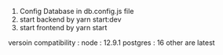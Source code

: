 1. Config Database in db.config.js file
2. start backend by yarn start:dev
3. start frontend by yarn start


versoin compatibility :
node : 12.9.1
postgres : 16
other are latest
